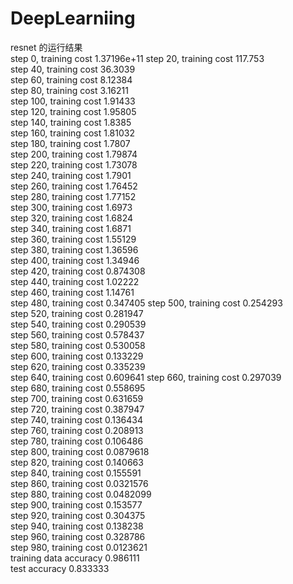 # DeepLearniing 
resnet 的运行结果  
    step 0, training cost 1.37196e+11
    step 20, training cost 117.753  
    step 40, training cost 36.3039  
    step 60, training cost 8.12384  
    step 80, training cost 3.16211  
    step 100, training cost 1.91433  
    step 120, training cost 1.95805  
    step 140, training cost 1.8385  
    step 160, training cost 1.81032  
    step 180, training cost 1.7807  
    step 200, training cost 1.79874  
    step 220, training cost 1.73078  
    step 240, training cost 1.7901  
    step 260, training cost 1.76452  
    step 280, training cost 1.77152  
    step 300, training cost 1.6973  
    step 320, training cost 1.6824  
    step 340, training cost 1.6871  
    step 360, training cost 1.55129  
    step 380, training cost 1.36596  
    step 400, training cost 1.34946  
    step 420, training cost 0.874308  
    step 440, training cost 1.02222  
    step 460, training cost 1.14761  
    step 480, training cost 0.347405 
    step 500, training cost 0.254293  
    step 520, training cost 0.281947  
    step 540, training cost 0.290539  
    step 560, training cost 0.578437  
    step 580, training cost 0.530058  
    step 600, training cost 0.133229  
    step 620, training cost 0.335239  
    step 640, training cost 0.609641
    step 660, training cost 0.297039  
    step 680, training cost 0.558695  
    step 700, training cost 0.631659  
    step 720, training cost 0.387947  
    step 740, training cost 0.136434  
    step 760, training cost 0.208913  
    step 780, training cost 0.106486  
    step 800, training cost 0.0879618  
    step 820, training cost 0.140663  
    step 840, training cost 0.155591  
    step 860, training cost 0.0321576  
    step 880, training cost 0.0482099  
    step 900, training cost 0.153577  
    step 920, training cost 0.304375  
    step 940, training cost 0.138238  
    step 960, training cost 0.328786  
    step 980, training cost 0.0123621  
    training data accuracy 0.986111  
    test accuracy 0.833333  
